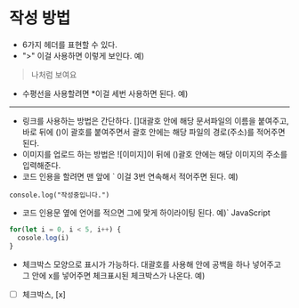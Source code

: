 # 작성 방법

- 6가지 헤더를 표현할 수 있다.
- ">" 이걸 사용하면 이렇게 보인다. 예)
> 나처럼 보여요
- 수평선을 사용할려면 *이걸 세번 사용하면 된다. 예)
***
- 링크를 사용하는 방법은 간단하다. []대괄호 안에 해당 문서파일의 이름을 붙여주고, 바로 뒤에 ()이 괄호를 붙여주면서 괄호 안에는 해당 파일의 경로(주소)를 적어주면 된다.
- 이미지를 업로드 하는 방법은 ![이미지]이 뒤에 ()괄호 안에는 해당 이미지의 주소를 입력해준다.
- 코드 인용을 할려면 맨 앞에 ` 이걸 3번 연속해서 적어주면 된다. 예)
```
console.log("작성중입니다.")
```
- 코드 인용문 옆에 언어를 적으면 그에 맞게 하이라이팅 된다. 예)` JavaScript
```JavaScript
for(let i = 0, i < 5, i++) {
  cosole.log(i)
}
```
- 체크박스 모양으로 표시가 가능하다. 대괄호를 사용해 안에 공백을 하나 넣어주고 그 안에 x를 넣어주면 체크표시된 체크박스가 나온다. 예)
- [ ] 체크박스, [x]  
